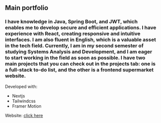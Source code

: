 ## Main portfolio

### I have knowledge in Java, Spring Boot, and JWT, which enables me to develop secure and efficient applications. I have experience with React, creating responsive and intuitive interfaces. I am also fluent in English, which is a valuable asset in the tech field. Currently, I am in my second semester of studying Systems Analysis and Development, and I am eager to start working in the field as soon as possible. I have two main projects that you can check out in the projects tab: one is a full-stack to-do list, and the other is a frontend supermarket website.

Developed with:

- Nextjs
- Tailwindcss
- Framer Motion

Website: [click here](https://portfolio-virid-tau-44.vercel.app/)


